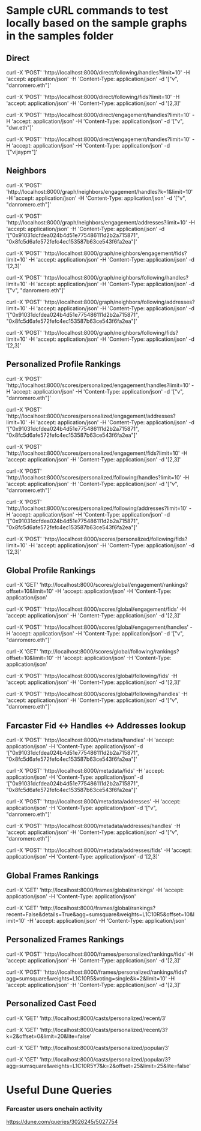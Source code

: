# Sample cURL commands to test locally based on the sample graphs in the samples folder

## Direct

curl -X 'POST' 'http://localhost:8000/direct/following/handles?limit=10' -H 'accept: application/json' -H 'Content-Type: application/json' -d '["v", "danromero.eth"]'

curl -X 'POST' 'http://localhost:8000/direct/following/fids?limit=10' -H 'accept: application/json' -H 'Content-Type: application/json' -d '[2,3]'

curl -X 'POST' 'http://localhost:8000/direct/engagement/handles?limit=10' -H 'accept: application/json'   -H 'Content-Type: application/json'   -d '["v", "dwr.eth"]'

curl -X 'POST' 'http://localhost:8000/direct/engagement/handles?limit=10' -H 'accept: application/json'   -H 'Content-Type: application/json'   -d '["vijaypm"]'

## Neighbors

curl -X 'POST' 'http://localhost:8000/graph/neighbors/engagement/handles?k=1&limit=10' -H 'accept: application/json'   -H 'Content-Type: application/json'   -d '["v", "danromero.eth"]'

curl -X 'POST' 'http://localhost:8000/graph/neighbors/engagement/addresses?limit=10' -H 'accept: application/json'   -H 'Content-Type: application/json'   -d '["0x91031dcfdea024b4d51e775486111d2b2a715871", "0x8fc5d6afe572fefc4ec153587b63ce543f6fa2ea"]'

curl -X 'POST' 'http://localhost:8000/graph/neighbors/engagement/fids?limit=10' -H 'accept: application/json'   -H 'Content-Type: application/json'   -d '[2,3]'

curl -X 'POST' 'http://localhost:8000/graph/neighbors/following/handles?limit=10' -H 'accept: application/json' -H 'Content-Type: application/json' -d '["v", "danromero.eth"]'

curl -X 'POST' 'http://localhost:8000/graph/neighbors/following/addresses?limit=10' -H 'accept: application/json' -H 'Content-Type: application/json' -d '["0x91031dcfdea024b4d51e775486111d2b2a715871", "0x8fc5d6afe572fefc4ec153587b63ce543f6fa2ea"]'

curl -X 'POST' 'http://localhost:8000/graph/neighbors/following/fids?limit=10' -H 'accept: application/json' -H 'Content-Type: application/json' -d '[2,3]'

## Personalized Profile Rankings

curl -X 'POST' 'http://localhost:8000/scores/personalized/engagement/handles?limit=10' -H 'accept: application/json'   -H 'Content-Type: application/json'   -d '["v", "danromero.eth"]'

curl -X 'POST' 'http://localhost:8000/scores/personalized/engagement/addresses?limit=10' -H 'accept: application/json' -H 'Content-Type: application/json' -d '["0x91031dcfdea024b4d51e775486111d2b2a715871", "0x8fc5d6afe572fefc4ec153587b63ce543f6fa2ea"]'

curl -X 'POST' 'http://localhost:8000/scores/personalized/engagement/fids?limit=10' -H 'accept: application/json' -H 'Content-Type: application/json' -d '[2,3]'

curl -X 'POST' 'http://localhost:8000/scores/personalized/following/handles?limit=10' -H 'accept: application/json' -H 'Content-Type: application/json' -d '["v", "danromero.eth"]'

curl -X 'POST' 'http://localhost:8000/scores/personalized/following/addresses?limit=10' -H 'accept: application/json' -H 'Content-Type: application/json' -d '["0x91031dcfdea024b4d51e775486111d2b2a715871", "0x8fc5d6afe572fefc4ec153587b63ce543f6fa2ea"]'

curl -X 'POST' 'http://localhost:8000/scores/personalized/following/fids?limit=10' -H 'accept: application/json' -H 'Content-Type: application/json' -d '[2,3]'

## Global Profile Rankings

curl -X 'GET' 'http://localhost:8000/scores/global/engagement/rankings?offset=10&limit=10' -H 'accept: application/json' -H 'Content-Type: application/json'

curl -X 'POST' 'http://localhost:8000/scores/global/engagement/fids' -H 'accept: application/json'   -H 'Content-Type: application/json' -d '[2,3]'

curl -X 'POST' 'http://localhost:8000/scores/global/engagement/handles' -H 'accept: application/json'   -H 'Content-Type: application/json' -d '["v", "danromero.eth"]'

curl -X 'GET' 'http://localhost:8000/scores/global/following/rankings?offset=10&limit=10' -H 'accept: application/json' -H 'Content-Type: application/json'

curl -X 'POST' 'http://localhost:8000/scores/global/following/fids' -H 'accept: application/json' -H 'Content-Type: application/json' -d '[2,3]'

curl -X 'POST' 'http://localhost:8000/scores/global/following/handles' -H 'accept: application/json' -H 'Content-Type: application/json' -d '["v", "danromero.eth"]'

## Farcaster Fid <-> Handles <-> Addresses lookup

curl -X 'POST' 'http://localhost:8000/metadata/handles' -H 'accept: application/json' -H 'Content-Type: application/json' -d '["0x91031dcfdea024b4d51e775486111d2b2a715871", "0x8fc5d6afe572fefc4ec153587b63ce543f6fa2ea"]'

curl -X 'POST' 'http://localhost:8000/metadata/fids' -H 'accept: application/json'   -H 'Content-Type: application/json'   -d '["0x91031dcfdea024b4d51e775486111d2b2a715871", "0x8fc5d6afe572fefc4ec153587b63ce543f6fa2ea"]'

curl -X 'POST' 'http://localhost:8000/metadata/addresses' -H 'accept: application/json'   -H 'Content-Type: application/json'   -d '["v", "danromero.eth"]' 

curl -X 'POST' 'http://localhost:8000/metadata/addresses/handles' -H 'accept: application/json' -H 'Content-Type: application/json' -d '["v", "danromero.eth"]' 

curl -X 'POST' 'http://localhost:8000/metadata/addresses/fids' -H 'accept: application/json'   -H 'Content-Type: application/json'   -d '[2,3]' 

## Global Frames Rankings

curl -X 'GET' 'http://localhost:8000/frames/global/rankings' -H 'accept: application/json' -H 'Content-Type: application/json'

curl -X 'GET' 'http://localhost:8000/frames/global/rankings?recent=False&details=True&agg=sumsquare&weights=L1C10R5&offset=10&limit=10' -H 'accept: application/json' -H 'Content-Type: application/json'

## Personalized Frames Rankings

curl -X 'POST' 'http://localhost:8000/frames/personalized/rankings/fids' -H 'accept: application/json' -H 'Content-Type: application/json' -d '[2,3]'

curl -X 'POST' 'http://localhost:8000/frames/personalized/rankings/fids?agg=sumsquare&weights=L1C10R5&voting=single&k=2&limit=10' -H 'accept: application/json' -H 'Content-Type: application/json' -d '[2,3]'

## Personalized Cast Feed
curl -X 'GET' 'http://localhost:8000/casts/personalized/recent/3' 

curl -X 'GET' 'http://localhost:8000/casts/personalized/recent/3?k=2&offset=0&limit=20&lite=false'

curl -X 'GET' 'http://localhost:8000/casts/personalized/popular/3'

curl -X 'GET' 'http://localhost:8000/casts/personalized/popular/3?agg=sumsquare&weights=L1C10R5Y7&k=2&offset=25&limit=25&lite=false'


# Useful Dune Queries
### Farcaster users onchain activity
https://dune.com/queries/3026245/5027754

